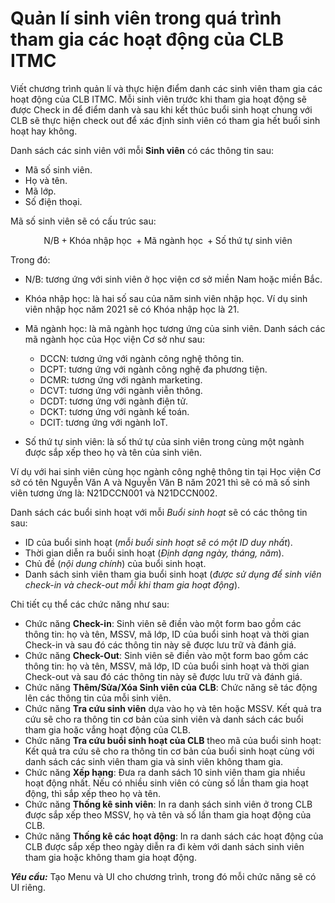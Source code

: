 
# Quản lí sinh viên trong quá trình tham gia các hoạt động của CLB ITMC

Viết chương trình quản lí và thực hiện điểm danh các sinh viên tham gia các hoạt động của CLB ITMC. Mỗi sinh viên trước khi tham gia hoạt động sẽ được Check in để điểm danh và sau khi kết thúc buổi sinh hoạt chung với CLB sẽ thực hiện check out để xác định sinh viên có tham gia hết buổi sinh hoạt hay không.

Danh sách các sinh viên với mỗi **Sinh viên** có các thông tin sau:

- Mã số sinh viên.
- Họ và tên.
- Mã lớp.
- Số điện thoại.

Mã số sinh viên sẽ có cấu trúc sau:

$$\text{N}/\text{B} + \text{Khóa nhập học} \; + \text{Mã ngành học} \; + \text{Số thứ tự sinh viên}$$

Trong đó:

- $\text{N}/\text{B}$: tương ứng với sinh viên ở học viện cơ sở miền Nam hoặc miền Bắc.
- $\text{Khóa nhập học}$: là hai số sau của năm sinh viên nhập học. Ví dụ sinh viên nhập học năm $2021$ sẽ có $\text{Khóa nhập học}$ là $21$.
- $\text{Mã ngành học}$: là mã ngành học tương ứng của sinh viên. Danh sách các mã ngành học của Học viện Cơ sở như sau:

    - $\text{DCCN}$: tương ứng với ngành công nghệ thông tin.
    - $\text{DCPT}$: tương ứng với ngành công nghệ đa phương tiện.
    - $\text{DCMR}$: tương ứng với ngành marketing.
    - $\text{DCVT}$: tương ứng với ngành viễn thông.
    - $\text{DCDT}$: tương ứng với ngành điện tử.
    - $\text{DCKT}$: tương ứng với ngành kế toán.
    - $\text{DCIT}$: tương ứng với ngành IoT.

- $\text{Số thứ tự sinh viên}$: là số thứ tự của sinh viên trong cùng một ngành được sắp xếp theo họ và tên của sinh viên.

Ví dụ với hai sinh viên cùng học ngành công nghệ thông tin tại Học viện Cơ sở có tên Nguyễn Văn A và Nguyễn Văn B năm $2021$ thì sẽ có mã số sinh viên tương ứng là: $\text{N21DCCN001}$ và $\text{N21DCCN002}$.


Danh sách các buổi sinh hoạt với mỗi *Buổi sinh hoạt* sẽ có các thông tin sau:

- ID của buổi sinh hoạt (*mỗi buổi sinh hoạt sẽ có một ID duy nhất*).
- Thời gian diễn ra buổi sinh hoạt (*Định dạng ngày, tháng, năm*).
- Chủ đề (*nội dung chính*) của buổi sinh hoạt.
- Danh sách sinh viên tham gia buổi sinh hoạt (*được sử dụng để sinh viên check-in và check-out mỗi khi tham gia hoạt động*).

Chi tiết cụ thể các chức năng như sau:

- Chức năng **Check-in**: Sinh viên sẽ điền vào một form bao gồm các thông tin: họ và tên, MSSV, mã lớp, ID của buổi sinh hoạt và thời gian Check-in và sau đó các thông tin này sẽ được lưu trữ và đánh giá.
- Chức năng **Check-Out**: Sinh viên sẽ điền vào một form bao gồm các thông tin: họ và tên, MSSV, mã lớp, ID của buổi sinh hoạt và thời gian Check-out và sau đó các thông tin này sẽ được lưu trữ và đánh giá.
- Chức năng **Thêm/Sửa/Xóa Sinh viên của CLB**: Chức năng sẽ tác động lên các thông tin của mỗi sinh viên.
- Chức năng **Tra cứu sinh viên** dựa vào họ và tên hoặc MSSV. Kết quả tra cứu sẽ cho ra thông tin cơ bản của sinh viên và danh sách các buổi tham gia hoặc vắng hoạt động của CLB.
- Chức năng **Tra cứu buổi sinh hoạt của CLB** theo mã của buổi sinh hoạt: Kết quả tra cứu sẽ cho ra thông tin cơ bản của buổi sinh hoạt cùng với danh sách các sinh viên tham gia và sinh viên không tham gia.
- Chức năng **Xếp hạng**: Đưa ra danh sách $10$ sinh viên tham gia nhiều hoạt động nhất. Nếu có nhiều sinh viên có cùng số lần tham gia hoạt động, thì sắp xếp theo họ và tên.
- Chức năng **Thống kê sinh viên**: In ra danh sách sinh viên ở trong CLB được sắp xếp theo MSSV, họ và tên và số lần tham gia hoạt động của CLB.
- Chức năng **Thống kê các hoạt động**: In ra danh sách các hoạt động của CLB được sắp xếp theo ngày diễn ra đi kèm với danh sách sinh viên tham gia hoặc không tham gia hoạt động.

***Yêu cầu:*** Tạo Menu và UI cho chương trình, trong đó mỗi chức năng sẽ có UI riêng.
